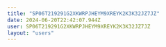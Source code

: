 ```yaml
---
title: "SP06T219291G2XKWRPJHEYM9XREYK2K3K32JZ7JZ"
date: 2024-06-20T22:42:07.944Z
user: SP06T219291G2XKWRPJHEYM9XREYK2K3K32JZ7JZ
layout: "users"
---
```

    